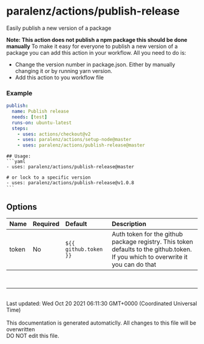 # paralenz/actions/publish-release
Easily publish a new version of a package

**Note: This action does not publish a npm package this should be done manually**
To make it easy for everyone to publish a new version of a package you can add this action in your workflow.
All you need to do is:
- Change the version number in package.json. Either by manually changing it or by running yarn version.
- Add this action to you workflow file

### Example
```yml
publish:
  name: Publish release
  needs: [test]
  runs-on: ubuntu-latest
  steps:
    - uses: actions/checkout@v2
    - uses: paralenz/actions/setup-node@master
    - uses: paralenz/actions/publish-release@master
```

    

    ## Usage:
    ```yaml
    - uses: paralenz/actions/publish-release@master
    
    # or lock to a specific version
    - uses: paralenz/actions/publish-release@v1.0.8
    ```

## Options
| Name | Required | Default | Description |
| :--- | :--- | :--- | :--- |
| token | No | `${{ github.token }}` | Auth token for the github package registry. This token defaults to the github.token. If you which to overwrite it you can do that  |

<br /><hr /><br />Last updated: Wed Oct 20 2021 06:11:30 GMT+0000 (Coordinated Universal Time)<br /><br /><italic>This documentation is generated automaticlly. All changes to this file will be <bold>overwritten</bold><br /><bold>DO NOT edit this file.</bold></italic>
    